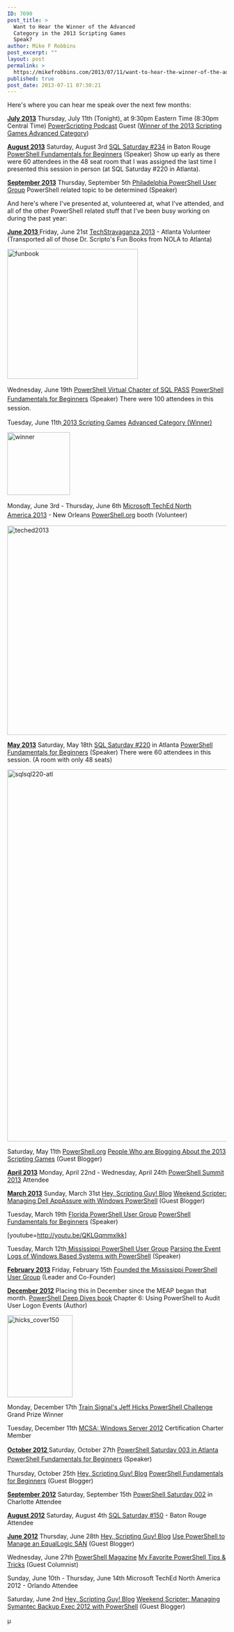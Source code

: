 ```yaml
---
ID: 7690
post_title: >
  Want to Hear the Winner of the Advanced
  Category in the 2013 Scripting Games
  Speak?
author: Mike F Robbins
post_excerpt: ""
layout: post
permalink: >
  https://mikefrobbins.com/2013/07/11/want-to-hear-the-winner-of-the-advanced-category-in-the-2013-scripting-games-speak/
published: true
post_date: 2013-07-11 07:30:21
---
```

Here's where you can hear me speak over the next few months:

<strong><span style="text-decoration:underline;">July 2013</span></strong>
Thursday, July 11th (Tonight), at 9:30pm Eastern Time (8:30pm Central Time)
<a href="http://powerscripting.wordpress.com/2013/07/10/up-next-winners-from-the-2013-scripting-games/" target="_blank">PowerScripting Podcast</a> Guest (<a href="http://powershell.org/wp/2013/06/11/overall-winners-of-the-scripting-games/" target="_blank">Winner of the 2013 Scripting Games Advanced Category</a>)

<strong><span style="text-decoration:underline;">August 2013</span></strong>
Saturday, August 3rd
<a href="http://www.sqlsaturday.com/234/eventhome.aspx" target="_blank">SQL Saturday #234</a> in Baton Rouge
<a href="http://sqlsaturday.com/viewsession.aspx?sat=234&amp;sessionid=14858" target="_blank">PowerShell Fundamentals for Beginners</a> (Speaker)
Show up early as there were 60 attendees in the 48 seat room that I was assigned the last time I presented this session in person (at SQL Saturday #220 in Atlanta).

<strong><span style="text-decoration:underline;">September 2013</span></strong>
Thursday, September 5th
<a href="http://powershell.org/wp/user-groups/philadelphia-powershell-user-group/" target="_blank">Philadelphia PowerShell User Group</a>
PowerShell related topic to be determined (Speaker)

And here's where I've presented at, volunteered at, what I've attended, and all of the other PowerShell related stuff that I've been busy working on during the past year:

<span style="text-decoration:underline;"><strong>June 2013
</strong></span>Friday, June 21st
<a href="http://www.atltechstravaganza.com/" target="_blank">TechStravaganza 2013</a> - Atlanta
Volunteer (Transported all of those Dr. Scripto's Fun Books from NOLA to Atlanta)

<a href="http://mikefrobbins.com/wp-content/uploads/2013/07/funbook.jpg"><img class="alignnone size-medium wp-image-7708" alt="funbook" src="http://mikefrobbins.com/wp-content/uploads/2013/07/funbook.jpg?w=300" width="300" height="298" /></a>

Wednesday, June 19th
<a style="line-height:1.5;" href="http://powershell.sqlpass.org/" target="_blank">PowerShell Virtual Chapter of SQL PASS</a><span style="line-height:1.5;">
</span><a style="line-height:1.5;" href="https://attendee.gotowebinar.com/register/8626194637601358080" target="_blank">PowerShell Fundamentals for Beginners</a><span style="line-height:1.5;"> (Speaker)
There were 100 attendees in this session.</span>

Tuesday, June 11th<a href="http://powershell.org/wp/the-scripting-games/" target="_blank">
2013 Scripting Games</a>
<a href="http://powershell.org/wp/2013/06/11/overall-winners-of-the-scripting-games/" target="_blank">Advanced Category (Winner)</a>

<a href="http://powershell.org/wp/2013/06/11/overall-winners-of-the-scripting-games/" target="_blank"><img class="alignnone size-full wp-image-7644" alt="winner" src="http://mikefrobbins.com/wp-content/uploads/2013/06/winner.png" width="144" height="144" /></a>

<span style="line-height:1.5;">Monday, June 3rd - Thursday, June 6th
<a href="http://northamerica.msteched.com/" target="_blank">Microsoft TechEd North America 2013</a> - New Orleans
<a href="http://powershell.org/" target="_blank">PowerShell.org</a> booth (Volunteer)</span>

<a href="http://mikefrobbins.com/wp-content/uploads/2013/07/teched2013.jpg"><img class="alignnone size-full wp-image-7692" alt="teched2013" src="http://mikefrobbins.com/wp-content/uploads/2013/07/teched2013.jpg" width="640" height="480" /></a>

<span style="text-decoration:underline;"><strong>May 2013</strong></span>
Saturday, May 18th
<a href="http://sqlsaturday.com/220/eventhome.aspx" target="_blank">SQL Saturday #220</a> in Atlanta
<a href="http://sqlsaturday.com/viewsession.aspx?sat=220&amp;sessionid=13913" target="_blank">PowerShell Fundamentals for Beginners</a> (Speaker)
There were 60 attendees in this session. (A room with only 48 seats)

<a href="http://mikefrobbins.com/wp-content/uploads/2013/05/sqlsql220-atl.jpg"><img class="alignnone size-large wp-image-7370" alt="sqlsql220-atl" src="http://mikefrobbins.com/wp-content/uploads/2013/05/sqlsql220-atl.jpg?w=640" width="640" height="853" /></a>

Saturday, May 11th
<a href="http://powershell.org/" target="_blank">PowerShell.org</a>
<a href="http://powershell.org/wp/2013/05/11/people-who-are-blogging-about-the-2013-scripting-games/" target="_blank">People Who are Blogging About the 2013 Scripting Games</a> (Guest Blogger)

<span style="text-decoration:underline;"><strong>April 2013</strong></span>
Monday, April 22nd - Wednesday, April 24th
<a href="http://powershell.org/wp/summit/powershell-summit-north-america/" target="_blank">PowerShell Summit 2013</a>
Attendee

<span style="text-decoration:underline;"><strong>March 2013</strong></span>
Sunday, March 31st
<a href="http://blogs.technet.com/b/heyscriptingguy/" target="_blank">Hey, Scripting Guy! Blog</a>
<a href="http://blogs.technet.com/b/heyscriptingguy/archive/2013/03/31/weekend-scripter-managing-dell-appassure-with-windows-powershell.aspx" target="_blank">Weekend Scripter: Managing Dell AppAssure with Windows PowerShell</a> (Guest Blogger)

Tuesday, March 19th
<a href="http://flpsug.com/" target="_blank">Florida PowerShell User Group</a>
<a href="http://mikefrobbins.com/2013/03/21/florida-powershell-user-group-march-meeting-video-and-presentation-materials/" target="_blank">PowerShell Fundamentals for Beginners</a> (Speaker)

[youtube=http://youtu.be/QKLGqmmxIkk]

Tuesday, March 12th<a href="http://mspsug.com/" target="_blank">
Mississippi PowerShell User Group</a>
<a href="http://mspsug.com/2013/03/03/mspsug-march-12th-meeting-parsing-the-event-logs-of-windows-based-systems-with-powershell/" target="_blank">Parsing the Event Logs of Windows Based Systems with PowerShell</a> (Speaker)

<span style="text-decoration:underline;"><strong>February 2013</strong></span>
Friday, February 15th
<a href="http://mspsug.com/about/" target="_blank">Founded the Mississippi PowerShell User Group</a> (Leader and Co-Founder)

<span style="text-decoration:underline;"><strong>December 2012</strong></span>
Placing this in December since the MEAP began that month.
<a href="http://manning.com/hicks/" target="_blank">PowerShell Deep Dives book</a>
Chapter 6: Using PowerShell to Audit User Logon Events (Author)

<a href="http://manning.com/hicks/"><img class="alignnone size-full wp-image-6279" alt="hicks_cover150" src="http://mikefrobbins.com/wp-content/uploads/2012/12/hicks_cover150.jpg" width="150" height="188" /></a>

Monday, December 17th
<a href="http://mikefrobbins.com/2013/01/24/grand-prize-winner-of-trainsignals-jeff-hicks-powershell-challenge/" target="_blank">Train Signal's Jeff Hicks PowerShell Challenge</a>
Grand Prize Winner

Tuesday, December 11th
<a href="https://www.mcpvirtualbusinesscard.com/VBCServer/mikefrobbins/profile" target="_blank">MCSA: Windows Server 2012</a> Certification
Charter Member

<strong style="line-height:1.5;"><span style="text-decoration:underline;">October 2012
</span></strong><span style="line-height:1.5;">Saturday, October 27th
</span><a style="line-height:1.5;" href="http://powershellsaturday.com/003/speaker/mike-f-robbins/" target="_blank">PowerShell Saturday 003 in Atlanta
</a><a style="line-height:1.5;" href="http://powershellsaturday.com/003/presentation/powershell-fundamentals-for-beginners/" target="_blank">PowerShell Fundamentals for Beginners</a> (Speaker)

Thursday, October 25th
<a href="http://blogs.technet.com/b/heyscriptingguy/" target="_blank">Hey, Scripting Guy! Blog</a>
<a href="http://blogs.technet.com/b/heyscriptingguy/archive/2012/10/25/powershell-fundamentals-for-beginners.aspx" target="_blank">PowerShell Fundamentals for Beginners</a> (Guest Blogger)

<span style="text-decoration:underline;"><strong>September 2012</strong></span>
Saturday, September 15th
<a href="http://powershellsaturday.com/002/" target="_blank">PowerShell Saturday 002</a> in Charlotte
Attendee

<span style="text-decoration:underline;"><strong>August 2012</strong></span>
Saturday, August 4th
<a href="http://www.sqlsaturday.com/150/eventhome.aspx" target="_blank">SQL Saturday #150</a> - Baton Rouge
Attendee

<span style="text-decoration:underline;"><strong>June 2012</strong></span>
Thursday, June 28th
<a href="http://blogs.technet.com/b/heyscriptingguy/" target="_blank">Hey, Scripting Guy! Blog</a>
<a href="http://blogs.technet.com/b/heyscriptingguy/archive/2012/06/28/use-powershell-to-manage-an-equallogic-san.aspx" target="_blank">Use PowerShell to Manage an EqualLogic SAN</a> (Guest Blogger)

Wednesday, June 27th
<a href="http://www.powershellmagazine.com/" target="_blank">PowerShell Magazine</a>
<a href="http://www.powershellmagazine.com/2012/06/27/mike-f-robbinss-favorite-powershell-tips-tricks/" target="_blank">My Favorite PowerShell Tips &amp; Tricks</a> (Guest Columnist)

Sunday, June 10th - Thursday, June 14th
Microsoft TechEd North America 2012 - Orlando
Attendee

Saturday, June 2nd
<a href="http://blogs.technet.com/b/heyscriptingguy/" target="_blank">Hey, Scripting Guy! Blog</a>
<a href="http://blogs.technet.com/b/heyscriptingguy/archive/2012/06/02/weekend-scripter-managing-symantec-backup-exec-2012-with-powershell.aspx" target="_blank">Weekend Scripter: Managing Symantec Backup Exec 2012 with PowerShell</a> (Guest Blogger)

<span style="line-height:1.5;">µ</span>